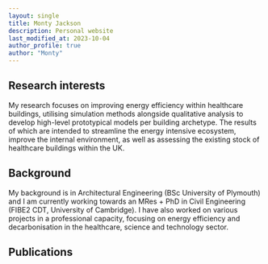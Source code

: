 ```yaml
---
layout: single
title: Monty Jackson
description: Personal website
last_modified_at: 2023-10-04
author_profile: true
author: "Monty"
---
```

## Research interests

My research focuses on improving energy efficiency within healthcare buildings, utilising simulation methods alongside qualitative analysis to develop high-level prototypical models per building archetype. The results of which are intended to streamline the energy intensive ecosystem, improve the internal environment, as well as assessing the existing stock of healthcare buildings within the UK.

## Background

My background is in Architectural Engineering (BSc University of Plymouth) and I am currently working towards an MRes + PhD in Civil Engineering (FIBE2 CDT, University of Cambridge). I have also worked on various projects in a professional capacity, focusing on energy efficiency and decarbonisation in the healthcare, science and technology sector.

## Publications

